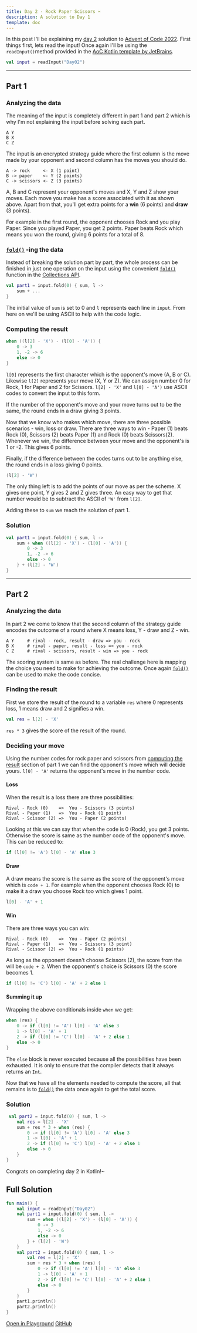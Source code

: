 ```yaml
---
title: Day 2 - Rock Paper Scissors ✂️
description: A solution to Day 1
template: doc
---
```

In this post I'll be explaining my [day 2](https://adventofcode.com/2022/day/2)
solution to [Advent of Code 2022](https://adventofcode.com/2022). First things first,
lets read the input! Once again I'll be using the `readInput()`method provided in the 
[AoC Kotlin template by JetBrains](https://github.com/kotlin-hands-on/advent-of-code-kotlin-template).

```kotlin
val input = readInput("Day02")
```
---
## Part 1

### Analyzing the data
The meaning of the input is completely different in part 1 and part 2 which is why
I'm not explaining the input before solving each part.

```
A Y
B X
C Z
```

The input is an encrypted strategy guide where the first column is the move made by your
opponent and second column has the moves you should do. 

```
A -> rock     <- X (1 point)
B -> paper    <- Y (2 points)
C -> scissors <- Z (3 points)
```
A, B and C represent your opponent's moves and X, Y and Z show your moves. Each move you make
has a score associated with it as shown above. Apart from that, you'll get extra points for
a **win** (6 points) and **draw** (3 points).

For example in the first round, the opponent chooses Rock and you play Paper. Since you played
Paper, you get 2 points. Paper beats Rock which means you won the round, giving 6 points for a
total of 8.

### [`fold()`](https://kotlinlang.org/api/latest/jvm/stdlib/kotlin.collections/fold.html) -ing the data
Instead of breaking the solution part by part, the whole process can be finished in just one
operation on the input using the convenient [`fold()`](https://kotlinlang.org/api/latest/jvm/stdlib/kotlin.collections/fold.html) function in the [Collections API](https://kotlinlang.org/api/latest/jvm/stdlib/kotlin.collections/).

```kotlin
val part1 = input.fold(0) { sum, l ->
    sum + ...
}
```

The initial value of `sum` is set to 0 and `l` represents each line in `input`. From here on we'll
be using ASCII to help with the code logic. 

### Computing the result

```kotlin
when ((l[2] - 'X') - (l[0] - 'A')) {
    0 -> 3
    1, -2 -> 6
    else -> 0
}
```

`l[0]` represents the first character which is the opponent's
move (A, B or C). Likewise `l[2]` represents your move (X, Y or Z). We can assign number 0 for Rock, 
1 for Paper and 2 for Scissors. `l[2] - 'X'` and `l[0] - 'A')` use ASCII codes to convert the input
to this form. 

If the number of the opponent's move and your move turns out to be the same, the round ends in a draw
giving 3 points.

Now that we know who makes which move, there are three possible scenarios - win, loss or draw.
There are three ways to win - Paper (1) beats Rock (0), Scissors (2) beats Paper (1) and Rock (0)
beats Scissors(2). Whenever we win, the difference between your move and the opponent's is 1 or -2.
This gives 6 points.

Finally, if the difference between the codes turns out to be anything else, the round ends in a loss
giving 0 points.

```kotlin
(l[2] - 'W')
```
The only thing left is to add the points of our move as per the scheme. X gives one point, Y
gives 2 and Z gives three. An easy way to get that number would be to subtract the ASCII of 
`'W'` from `l[2]`.

Adding these to `sum` we reach the solution of part 1.

### Solution
```kotlin
val part1 = input.fold(0) { sum, l ->
    sum + when ((l[2] - 'X') - (l[0] - 'A')) {
        0 -> 3
        1, -2 -> 6
        else -> 0
    } + (l[2] - 'W')
}
```
---
## Part 2

### Analyzing the data
In part 2 we come to know that the second column of the strategy guide encodes the outcome of
a round where X means loss, Y - draw and Z - win.

```
A Y     # rival - rock, result - draw => you - rock
B X     # rival - paper, result - loss => you - rock 
C Z     # rival - scissors, result - win => you - rock
```

The scoring system is same as before. The real challenge here is mapping the choice you need to
make for achieving the outcome. Once again [`fold()`](#fold--ing-the-data) can be used to make the code concise.


### Finding the result
First we store the result of the round to a variable `res` where 0 represents loss, 1 means draw
and 2 signifies a win.

```kotlin
val res = l[2] - 'X'
```

`res * 3` gives the score of the result of the round.

### Deciding your move
Using the number codes for rock paper and scissors from [computing the result](#computing-the-result)
section of part 1 we can find the opponent's move which will decide yours. `l[0] - 'A'` returns the
opponent's move in the number code.

#### Loss
When the result is a loss there are three possibilities:
```
Rival - Rock (0)    =>  You - Scissors (3 points)
Rival - Paper (1)   =>  You - Rock (1 point)
Rival - Scissor (2) =>  You - Paper (2 points)

```
Looking at this we can say that when the code is 0 (Rock), you get 3 points. Otherwise the score 
is same as the number code of the opponent's move. This can be reduced to:
```kotlin
if (l[0] != 'A') l[0] - 'A' else 3
```

#### Draw
A draw means the score is the same as the score of the opponent's move which is `code + 1`. For example
when the opponent chooses Rock (0) to make it a draw you choose Rock too which gives 1 point.
```kotlin
l[0] - 'A' + 1
```

#### Win
There are three ways you can win:
```
Rival - Rock (0)    =>  You - Paper (2 points)
Rival - Paper (1)   =>  You - Scissors (3 point)
Rival - Scissor (2) =>  You - Rock (1 points)
```
As long as the opponent doesn't choose Scissors (2), the score from the will be `code + 2`. When
the opponent's choice is Scissors (0) the score becomes 1. 
```kotlin
if (l[0] != 'C') l[0] - 'A' + 2 else 1
```

#### Summing it up
Wrapping the above conditionals inside `when` we get: 
```kotlin
when (res) {
    0 -> if (l[0] != 'A') l[0] - 'A' else 3
    1 -> l[0] - 'A' + 1
    2 -> if (l[0] != 'C') l[0] - 'A' + 2 else 1
    else -> 0
}
```
The `else` block is never executed because all the possibilities have been exhausted. It is only
to ensure that the compiler detects that it always returns an `Int`.

Now that we have all the elements needed to compute the score, all that remains is to 
[`fold()`](#fold--ing-the-data) the data once again to get the total score.

### Solution


```kotlin
 val part2 = input.fold(0) { sum, l ->
    val res = l[2] - 'X'
    sum + res * 3 + when (res) {
        0 -> if (l[0] != 'A') l[0] - 'A' else 3
        1 -> l[0] - 'A' + 1
        2 -> if (l[0] != 'C') l[0] - 'A' + 2 else 1
        else -> 0
    }
}
```
Congrats on completing day 2 in Kotlin!~

## Full Solution
```kotlin
fun main() {
    val input = readInput("Day02")
    val part1 = input.fold(0) { sum, l ->
        sum + when ((l[2] - 'X') - (l[0] - 'A')) {
            0 -> 3
            1, -2 -> 6
            else -> 0
        } + (l[2] - 'W')
    }
    val part2 = input.fold(0) { sum, l ->
        val res = l[2] - 'X'
        sum + res * 3 + when (res) {
            0 -> if (l[0] != 'A') l[0] - 'A' else 3
            1 -> l[0] - 'A' + 1
            2 -> if (l[0] != 'C') l[0] - 'A' + 2 else 1
            else -> 0
        }
    }
    part1.println()
    part2.println()
}
```
[Open in Playground](https://pl.kotl.in/4LsjxicmI) [GitHub](https://github.com/Sasikuttan2163/AoC-2022-Solutions-In-Kotlin/blob/main/src/Day02.kt)